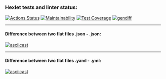 ### Hexlet tests and linter status:
[![Actions Status](https://github.com/Aallyycoop/frontend-project-46/workflows/hexlet-check/badge.svg)](https://github.com/Aallyycoop/frontend-project-46/actions)
[![Maintainability](https://api.codeclimate.com/v1/badges/7fd85742f4f2616014bc/maintainability)](https://codeclimate.com/github/Aallyycoop/frontend-project-46/maintainability)
[![Test Coverage](https://api.codeclimate.com/v1/badges/7fd85742f4f2616014bc/test_coverage)](https://codeclimate.com/github/Aallyycoop/frontend-project-46/test_coverage)
[![gendiff](https://github.com/Aallyycoop/frontend-project-46/actions/workflows/gendiff.yml/badge.svg)](https://github.com/Aallyycoop/frontend-project-46/actions/workflows/gendiff.yml)

***

#### Difference between two flat files .json - .json:
[![asciicast](https://asciinema.org/a/CuVgJu9F0oAKTit8ljsDP3o45.svg)](https://asciinema.org/a/CuVgJu9F0oAKTit8ljsDP3o45)

***

#### Difference between two flat files .yaml - .yml:
[![asciicast](https://asciinema.org/a/AJO2NndDkNi4FoPaIFJdaWTs0.svg)](https://asciinema.org/a/AJO2NndDkNi4FoPaIFJdaWTs0)